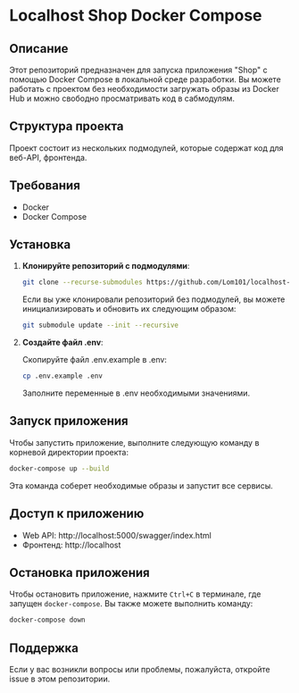 ﻿# Localhost Shop Docker Compose

## Описание

Этот репозиторий предназначен для запуска приложения "Shop" с помощью Docker Compose в локальной среде разработки. Вы можете работать с проектом без необходимости загружать образы из Docker Hub и можно свободно просматривать код в сабмодулям.

## Структура проекта

Проект состоит из нескольких подмодулей, которые содержат код для веб-API, фронтенда.

## Требования

- Docker
- Docker Compose

## Установка

1. **Клонируйте репозиторий с подмодулями**:

   ```bash
   git clone --recurse-submodules https://github.com/Lom101/localhost-shop-docker-compose.git
   ```

    Если вы уже клонировали репозиторий без подмодулей, вы можете инициализировать и обновить их следующим образом:

    ```bash
    git submodule update --init --recursive
    ```

2. **Создайте файл .env**:

    Скопируйте файл .env.example в .env:
    ```bash
    cp .env.example .env
    ```
    Заполните переменные в .env необходимыми значениями.

## Запуск приложения

Чтобы запустить приложение, выполните следующую команду в корневой директории проекта:

```bash
docker-compose up --build
```

Эта команда соберет необходимые образы и запустит все сервисы.

## Доступ к приложению

- Web API: http://localhost:5000/swagger/index.html
- Фронтенд: http://localhost

## Остановка приложения

Чтобы остановить приложение, нажмите `Ctrl+C` в терминале, где запущен `docker-compose`. Вы также можете выполнить команду:

```bash
docker-compose down
```

## Поддержка

Если у вас возникли вопросы или проблемы, пожалуйста, откройте issue в этом репозитории.
